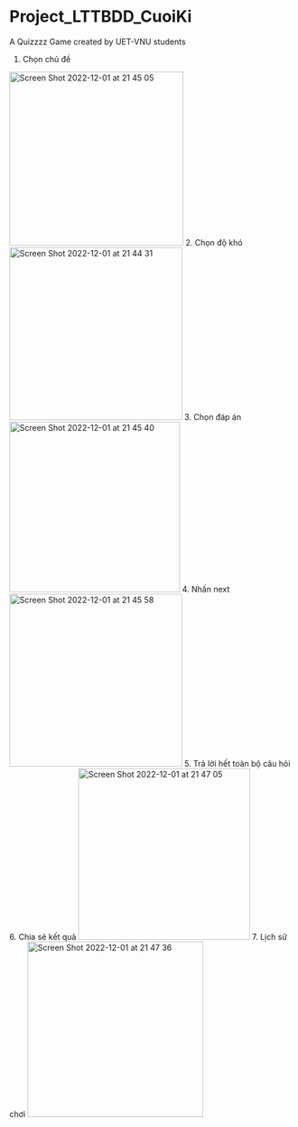 # Project_LTTBDD_CuoiKi

A Quizzzz Game created by UET-VNU students
1. Chọn chủ đề 
<img width="308" alt="Screen Shot 2022-12-01 at 21 45 05" src="https://user-images.githubusercontent.com/71619694/205082290-28b8b526-429e-4776-8941-a18719e8858b.png">
2. Chọn độ khó
<img width="306" alt="Screen Shot 2022-12-01 at 21 44 31" src="https://user-images.githubusercontent.com/71619694/205082138-98dabb8e-80fc-49d3-b44b-6ebadea323c0.png">
3. Chọn đáp án
<img width="302" alt="Screen Shot 2022-12-01 at 21 45 40" src="https://user-images.githubusercontent.com/71619694/205082422-48427cc7-d976-4cfa-94c2-30e2acca7369.png">
4. Nhấn next
<img width="306" alt="Screen Shot 2022-12-01 at 21 45 58" src="https://user-images.githubusercontent.com/71619694/205082498-d70c8e49-4387-4ddc-a49c-f3f9ab387eaf.png">
5. Trả lời hết toàn bộ câu hỏi
6. Chia sẻ kết quả
<img width="304" alt="Screen Shot 2022-12-01 at 21 47 05" src="https://user-images.githubusercontent.com/71619694/205082735-f058431b-903e-4c33-bd3b-5d50baeb852b.png">
7. Lịch sử chơi
<img width="311" alt="Screen Shot 2022-12-01 at 21 47 36" src="https://user-images.githubusercontent.com/71619694/205082856-ffdffe19-ec46-4e85-90a5-9c42869d6805.png">
